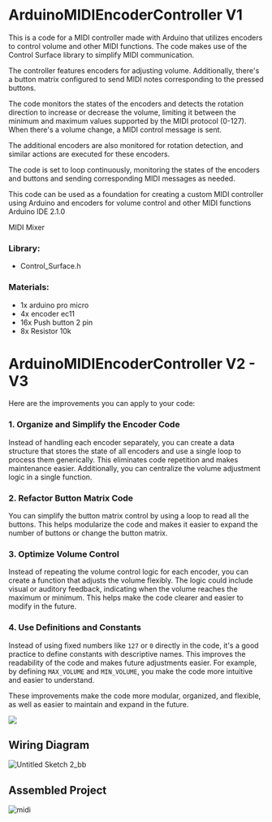 # ArduinoMIDIEncoderController V1
This is a code for a MIDI controller made with Arduino that utilizes encoders to control volume and other MIDI functions. The code makes use of the Control Surface library to simplify MIDI communication.

The controller features encoders for adjusting volume. Additionally, there's a button matrix configured to send MIDI notes corresponding to the pressed buttons.

The code monitors the states of the encoders and detects the rotation direction to increase or decrease the volume, limiting it between the minimum and maximum values supported by the MIDI protocol (0-127). When there's a volume change, a MIDI control message is sent.

The additional encoders are also monitored for rotation detection, and similar actions are executed for these encoders.

The code is set to loop continuously, monitoring the states of the encoders and buttons and sending corresponding MIDI messages as needed.

This code can be used as a foundation for creating a custom MIDI controller using Arduino and encoders for volume control and other MIDI functions
Arduino IDE 2.1.0

MIDI Mixer
### Library:
 -  Control_Surface.h

### Materials:
 -  1x arduino pro micro
 -  4x encoder ec11
 -  16x Push button 2 pin
 -  8x Resistor 10k

# ArduinoMIDIEncoderController V2 - V3
Here are the improvements you can apply to your code:

### 1. **Organize and Simplify the Encoder Code**
   Instead of handling each encoder separately, you can create a data structure that stores the state of all encoders and use a single loop to process them generically. This eliminates code repetition and makes maintenance easier. Additionally, you can centralize the volume adjustment logic in a single function.

### 2. **Refactor Button Matrix Code**
   You can simplify the button matrix control by using a loop to read all the buttons. This helps modularize the code and makes it easier to expand the number of buttons or change the button matrix.

### 3. **Optimize Volume Control**
   Instead of repeating the volume control logic for each encoder, you can create a function that adjusts the volume flexibly. The logic could include visual or auditory feedback, indicating when the volume reaches the maximum or minimum. This helps make the code clearer and easier to modify in the future.

### 4. **Use Definitions and Constants**
   Instead of using fixed numbers like `127` or `0` directly in the code, it's a good practice to define constants with descriptive names. This improves the readability of the code and makes future adjustments easier. For example, by defining `MAX_VOLUME` and `MIN_VOLUME`, you make the code more intuitive and easier to understand.

These improvements make the code more modular, organized, and flexible, as well as easier to maintain and expand in the future.


<p>
 <img src="https://img.shields.io/badge/Arduino_IDE-00979D?style=for-the-badge&logo=arduino&logoColor=white" />
</p>

## Wiring Diagram
![Untitled Sketch 2_bb](https://github.com/carlostoni/ArduinoMIDIEncoderController/assets/80012970/971fbe5a-fd81-4997-93f9-2a67fd259edc)

## Assembled Project
![midi](https://github.com/carlostoni/ArduinoMIDIEncoderController/assets/80012970/8bffcd88-4fce-4e25-b3d2-687adfa83afe)


